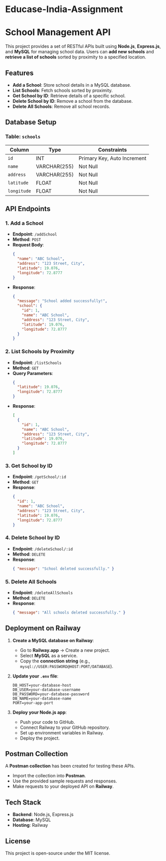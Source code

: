 # Educase-India-Assignment

# School Management API

This project provides a set of RESTful APIs built using **Node.js**, **Express.js**, and **MySQL** for managing school data. Users can **add new schools** and **retrieve a list of schools** sorted by proximity to a specified location.

## Features

- **Add a School**: Store school details in a MySQL database.
- **List Schools**: Fetch schools sorted by proximity.
- **Get School by ID**: Retrieve details of a specific school.
- **Delete School by ID**: Remove a school from the database.
- **Delete All Schools**: Remove all school records.

## Database Setup

### Table: `schools`

| Column      | Type         | Constraints                 |
| ----------- | ------------ | --------------------------- |
| `id`        | INT          | Primary Key, Auto Increment |
| `name`      | VARCHAR(255) | Not Null                    |
| `address`   | VARCHAR(255) | Not Null                    |
| `latitude`  | FLOAT        | Not Null                    |
| `longitude` | FLOAT        | Not Null                    |

## API Endpoints

### 1. **Add a School**

- **Endpoint**: `/addSchool`
- **Method**: `POST`
- **Request Body**:
  ```json
  {
    "name": "ABC School",
    "address": "123 Street, City",
    "latitude": 19.076,
    "longitude": 72.8777
  }
  ```
- **Response**:
  ```json
  {
    "message": "School added successfully!",
    "school": {
      "id": 1,
      "name": "ABC School",
      "address": "123 Street, City",
      "latitude": 19.076,
      "longitude": 72.8777
    }
  }
  ```

### 2. **List Schools by Proximity**

- **Endpoint**: `/listSchools`
- **Method**: `GET`
- **Query Parameters**:
  ```json
  {
    "latitude": 19.076,
    "longitude": 72.8777
  }
  ```
- **Response**:
  ```json
  [
    {
      "id": 1,
      "name": "ABC School",
      "address": "123 Street, City",
      "latitude": 19.076,
      "longitude": 72.8777
    }
  ]
  ```

### 3. **Get School by ID**

- **Endpoint**: `/getSchool/:id`
- **Method**: `GET`
- **Response**:
  ```json
  {
    "id": 1,
    "name": "ABC School",
    "address": "123 Street, City",
    "latitude": 19.076,
    "longitude": 72.8777
  }
  ```

### 4. **Delete School by ID**

- **Endpoint**: `/deleteSchool/:id`
- **Method**: `DELETE`
- **Response**:
  ```json
  { "message": "School deleted successfully." }
  ```

### 5. **Delete All Schools**

- **Endpoint**: `/deleteAllSchools`
- **Method**: `DELETE`
- **Response**:
  ```json
  { "message": "All schools deleted successfully." }
  ```

## Deployment on Railway

1. **Create a MySQL database on Railway**:
   - Go to **Railway.app** → Create a new project.
   - Select **MySQL** as a service.
   - Copy the **connection string** (e.g., `mysql://USER:PASSWORD@HOST:PORT/DATABASE`).
2. **Update your `.env` file**:

   ```env
   DB_HOST=your-database-host
   DB_USER=your-database-username
   DB_PASSWORD=your-database-password
   DB_NAME=your-database-name
   PORT=your-app-port
   ```

3. **Deploy your Node.js app**:
   - Push your code to GitHub.
   - Connect Railway to your GitHub repository.
   - Set up environment variables in Railway.
   - Deploy the project.

## Postman Collection

A **Postman collection** has been created for testing these APIs.

- Import the collection into **Postman**.
- Use the provided sample requests and responses.
- Make requests to your deployed API on **Railway**.

## Tech Stack

- **Backend**: Node.js, Express.js
- **Database**: MySQL
- **Hosting**: Railway

## License

This project is open-source under the MIT license.
